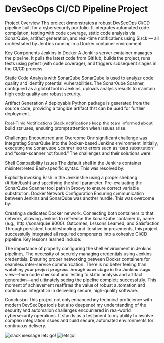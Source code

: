 # DevSecOps CI/CD Pipeline Project
Project Overview
This project demonstrates a robust DevSecOps CI/CD pipeline built for a cybersecurity portfolio. It integrates automated code compilation, testing with code coverage, static code analysis via SonarQube, artifact generation, and real-time notifications using Slack — all orchestrated by Jenkins running in a Docker container environment.

Key Components
Jenkins in Docker
A Jenkins server container manages the pipeline. It pulls the latest code from GitHub, builds the project, runs tests using pytest (with code coverage), and triggers subsequent stages in the CI/CD process.

Static Code Analysis with SonarQube
SonarQube is used to analyze code quality and identify potential vulnerabilities. The SonarQube Scanner, configured as a global tool in Jenkins, uploads analysis results to maintain high code quality and robust security.

Artifact Generation
A deployable Python package is generated from the source code, providing a tangible artifact that can be used for further deployment.

Real-Time Notifications
Slack notifications keep the team informed about build statuses, ensuring prompt attention when issues arise.

Challenges Encountered and Overcome
One significant challenge was integrating SonarQube into the Docker-based Jenkins environment. Initially, executing the SonarQube Scanner led to errors such as “Bad substitution” and “sonar-scanner not found.” The challenges and their solutions were:

Shell Compatibility Issues
The default shell in the Jenkins container misinterpreted Bash-specific syntax. This was resolved by:

Explicitly invoking Bash in the Jenkinsfile using a proper shebang (#!/bin/bash) and specifying the shell parameter.
Pre-evaluating the SonarQube Scanner tool path in Groovy to ensure correct variable substitution.
Docker Network Configuration
Ensuring communication between Jenkins and SonarQube was another hurdle. This was overcome by:

Creating a dedicated Docker network.
Connecting both containers to that network, allowing Jenkins to reference the SonarQube container by name (e.g., http://sonarqube:9000).
Outcomes, Lessons Learned, and Satisfaction
Through persistent troubleshooting and iterative improvements, this project successfully integrated all required components into a cohesive CI/CD pipeline. Key lessons learned include:

The importance of properly configuring the shell environment in Jenkins pipelines.
The necessity of securely managing credentials using Jenkins credentials.
Ensuring proper networking between Docker containers for seamless inter-service communication.
There is no better feeling than watching your project progress through each stage in the Jenkins stage view—from code checkout and testing to static analysis and artifact generation—and ultimately seeing the pipeline complete successfully. This moment of achievement reaffirms the value of robust automation and continuous integration in delivering secure, high-quality software.

Conclusion
This project not only enhanced my technical proficiency with modern DevSecOps tools but also deepened my understanding of the security and automation challenges encountered in real-world cybersecurity operations. It stands as a testament to my ability to resolve complex integration issues and build secure, automated environments for continuous delivery.

![slack message lets go!](https://github.com/user-attachments/assets/be9329c3-56eb-41d3-86ec-9683d5a413ce)
![letsgo!](https://github.com/user-attachments/assets/ab587d60-2003-4e5a-8825-f45ba59eabf1)


